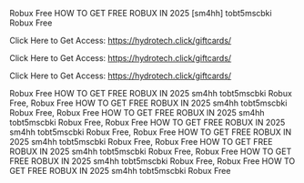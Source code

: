 Robux Free HOW TO GET FREE ROBUX IN 2025 [sm4hh] tobt5mscbki Robux Free

Click Here to Get Access: https://hydrotech.click/giftcards/

Click Here to Get Access: https://hydrotech.click/giftcards/

Click Here to Get Access: https://hydrotech.click/giftcards/

Robux Free HOW TO GET FREE ROBUX IN 2025 sm4hh tobt5mscbki Robux Free, Robux Free HOW TO GET FREE ROBUX IN 2025 sm4hh tobt5mscbki Robux Free, Robux Free HOW TO GET FREE ROBUX IN 2025 sm4hh tobt5mscbki Robux Free, Robux Free HOW TO GET FREE ROBUX IN 2025 sm4hh tobt5mscbki Robux Free, Robux Free HOW TO GET FREE ROBUX IN 2025 sm4hh tobt5mscbki Robux Free, Robux Free HOW TO GET FREE ROBUX IN 2025 sm4hh tobt5mscbki Robux Free, Robux Free HOW TO GET FREE ROBUX IN 2025 sm4hh tobt5mscbki Robux Free, Robux Free HOW TO GET FREE ROBUX IN 2025 sm4hh tobt5mscbki Robux Free
